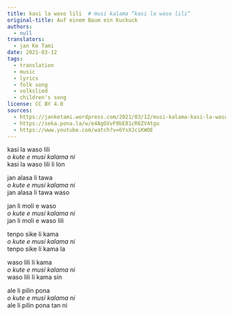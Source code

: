 ```yaml
---
title: kasi la waso lili  # musi kalama “kasi la waso lili”
original-title: Auf einem Baum ein Kuckuck
authors:
  - null
translators:
  - jan Ke Tami
date: 2021-03-12
tags:
  - translation
  - music
  - lyrics
  - folk song
  - volkslied
  - children's song
license: CC BY 4.0
sources:
  - https://janketami.wordpress.com/2021/03/12/musi-kalama-kasi-la-waso-lili/
  - https://seka.pona.la/w/e4AgGVvF9bE81cR6ZV4tgu
  - https://www.youtube.com/watch?v=6YsXJciKWOE
---
```


kasi la waso lili  \
*o kute e musi kalama ni*  \
kasi la waso lili li lon

jan alasa li tawa  \
*o kute e musi kalama ni*  \
jan alasa li tawa waso

jan li moli e waso  \
*o kute e musi kalama ni*  \
jan li moli e waso lili

tenpo sike li kama  \
*o kute e musi kalama ni*  \
tenpo sike li kama la

waso lili li kama  \
*o kute e musi kalama ni*  \
waso lili li kama sin

ale li pilin pona  \
*o kute e musi kalama ni*  \
ale li pilin pona tan ni
